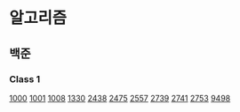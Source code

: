 # 알고리즘

## 백준

### Class 1
[1000](https://github.com/idghst/algorithm/blob/main/Beakjoon/1000)
[1001](https://github.com/idghst/algorithm/blob/main/Beakjoon/1001)
[1008](https://github.com/idghst/algorithm/blob/main/Beakjoon/1008)
[1330](https://github.com/idghst/algorithm/blob/main/Beakjoon/1330)
[2438](https://github.com/idghst/algorithm/blob/main/Beakjoon/2438)
[2475](https://github.com/idghst/algorithm/blob/main/Beakjoon/2475)
[2557](https://github.com/idghst/algorithm/blob/main/Beakjoon/2557)
[2739](https://github.com/idghst/algorithm/blob/main/Beakjoon/2739)
[2741](https://github.com/idghst/algorithm/blob/main/Beakjoon/2741)
[2753](https://github.com/idghst/algorithm/blob/main/Beakjoon/2753)
[9498](https://github.com/idghst/algorithm/blob/main/Beakjoon/9498)
<!-- [10171](https://github.com/idghst/algorithm/blob/main/Beakjoon/10171) -->
<!-- [10172](https://github.com/idghst/algorithm/blob/main/Beakjoon/10172) -->
<!-- [10809](https://github.com/idghst/algorithm/blob/main/Beakjoon/10809) -->
<!-- [10869](https://github.com/idghst/algorithm/blob/main/Beakjoon/10869) -->
<!-- [10871](https://github.com/idghst/algorithm/blob/main/Beakjoon/10871) -->
<!-- [10950](https://github.com/idghst/algorithm/blob/main/Beakjoon/10950) -->
<!-- [10951](https://github.com/idghst/algorithm/blob/main/Beakjoon/10951) -->
<!-- [10952](https://github.com/idghst/algorithm/blob/main/Beakjoon/10952) -->
<!-- [10998](https://github.com/idghst/algorithm/blob/main/Beakjoon/10998) -->
<!-- [11654](https://github.com/idghst/algorithm/blob/main/Beakjoon/11654) -->
<!-- [2439](https://github.com/idghst/algorithm/blob/main/Beakjoon/2439) -->
<!-- [2742](https://github.com/idghst/algorithm/blob/main/Beakjoon/2742) -->
<!-- [11720](https://github.com/idghst/algorithm/blob/main/Beakjoon/11720) -->
<!-- [2562](https://github.com/idghst/algorithm/blob/main/Beakjoon/2562) -->
<!-- [2884](https://github.com/idghst/algorithm/blob/main/Beakjoon/2884) -->
<!-- [10818](https://github.com/idghst/algorithm/blob/main/Beakjoon/10818) -->
<!-- [1152](https://github.com/idghst/algorithm/blob/main/Beakjoon/1152) -->
<!-- [2577](https://github.com/idghst/algorithm/blob/main/Beakjoon/2577) -->
<!-- [2675](https://github.com/idghst/algorithm/blob/main/Beakjoon/2675) -->
<!-- [2908](https://github.com/idghst/algorithm/blob/main/Beakjoon/2908) -->
<!-- [2920](https://github.com/idghst/algorithm/blob/main/Beakjoon/2920) -->
<!-- [3052](https://github.com/idghst/algorithm/blob/main/Beakjoon/3052) -->
<!-- [8958](https://github.com/idghst/algorithm/blob/main/Beakjoon/8958) -->
<!-- [1157](https://github.com/idghst/algorithm/blob/main/Beakjoon/1157) -->
<!-- [1546](https://github.com/idghst/algorithm/blob/main/Beakjoon/1546) -->

<!-- ### Class 2 -->

<!-- [1085](https://github.com/idghst/algorithm/blob/main/Beakjoon/1085) -->
<!-- [4153](https://github.com/idghst/algorithm/blob/main/Beakjoon/4153) -->
<!-- [10250](https://github.com/idghst/algorithm/blob/main/Beakjoon/10250) -->
<!-- [2231](https://github.com/idghst/algorithm/blob/main/Beakjoon/2231) -->
<!-- [2292](https://github.com/idghst/algorithm/blob/main/Beakjoon/2292) -->
<!-- [2798](https://github.com/idghst/algorithm/blob/main/Beakjoon/2798) -->
<!-- [15829](https://github.com/idghst/algorithm/blob/main/Beakjoon/15829) -->
<!-- [1259](https://github.com/idghst/algorithm/blob/main/Beakjoon/1259) -->
<!-- [2609](https://github.com/idghst/algorithm/blob/main/Beakjoon/2609) -->
<!-- [2775](https://github.com/idghst/algorithm/blob/main/Beakjoon/2775) -->
<!-- [2869](https://github.com/idghst/algorithm/blob/main/Beakjoon/2869) -->
<!-- [10989](https://github.com/idghst/algorithm/blob/main/Beakjoon/10989) -->
<!-- [11050](https://github.com/idghst/algorithm/blob/main/Beakjoon/11050) -->
<!-- [1181](https://github.com/idghst/algorithm/blob/main/Beakjoon/1181) -->
<!-- [1436](https://github.com/idghst/algorithm/blob/main/Beakjoon/1436) -->
<!-- [1978](https://github.com/idghst/algorithm/blob/main/Beakjoon/1978) -->
<!-- [2751](https://github.com/idghst/algorithm/blob/main/Beakjoon/2751) -->
<!-- [7568](https://github.com/idghst/algorithm/blob/main/Beakjoon/7568) -->
<!-- [10814](https://github.com/idghst/algorithm/blob/main/Beakjoon/10814) -->
<!-- [11650](https://github.com/idghst/algorithm/blob/main/Beakjoon/11650) -->
<!-- [11651](https://github.com/idghst/algorithm/blob/main/Beakjoon/11651) -->
<!-- [11866](https://github.com/idghst/algorithm/blob/main/Beakjoon/11866) -->
<!-- [1018](https://github.com/idghst/algorithm/blob/main/Beakjoon/1018) -->
<!-- [1920](https://github.com/idghst/algorithm/blob/main/Beakjoon/1920) -->
<!-- [2164](https://github.com/idghst/algorithm/blob/main/Beakjoon/2164) -->
<!-- [2839](https://github.com/idghst/algorithm/blob/main/Beakjoon/2839) -->
<!-- [4949](https://github.com/idghst/algorithm/blob/main/Beakjoon/4949) -->
<!-- [9012](https://github.com/idghst/algorithm/blob/main/Beakjoon/9012) -->
<!-- [10773](https://github.com/idghst/algorithm/blob/main/Beakjoon/10773) -->
<!-- [10816](https://github.com/idghst/algorithm/blob/main/Beakjoon/10816) -->
<!-- [10828](https://github.com/idghst/algorithm/blob/main/Beakjoon/10828) -->
<!-- [10845](https://github.com/idghst/algorithm/blob/main/Beakjoon/10845) -->
<!-- [10866](https://github.com/idghst/algorithm/blob/main/Beakjoon/10866) -->
<!-- [1874](https://github.com/idghst/algorithm/blob/main/Beakjoon/1874) -->
<!-- [1929](https://github.com/idghst/algorithm/blob/main/Beakjoon/1929) -->
<!-- [1966](https://github.com/idghst/algorithm/blob/main/Beakjoon/1966) -->
<!-- [2108](https://github.com/idghst/algorithm/blob/main/Beakjoon/2108) -->
<!-- [1654](https://github.com/idghst/algorithm/blob/main/Beakjoon/1654) -->
<!-- [2805](https://github.com/idghst/algorithm/blob/main/Beakjoon/2805) -->
<!-- [18111](https://github.com/idghst/algorithm/blob/main/Beakjoon/18111) -->

<!-- ### Class 3 -->

<!-- [1676](https://github.com/idghst/algorithm/blob/main/Beakjoon/1676) -->
<!-- [11723](https://github.com/idghst/algorithm/blob/main/Beakjoon/11723) -->
<!-- [1620](https://github.com/idghst/algorithm/blob/main/Beakjoon/1620) -->
<!-- [1764](https://github.com/idghst/algorithm/blob/main/Beakjoon/1764) -->
<!-- [11047](https://github.com/idghst/algorithm/blob/main/Beakjoon/11047) -->
<!-- [11399](https://github.com/idghst/algorithm/blob/main/Beakjoon/11399) -->
<!-- [17219](https://github.com/idghst/algorithm/blob/main/Beakjoon/17219) -->
<!-- [1003](https://github.com/idghst/algorithm/blob/main/Beakjoon/1003) -->
<!-- [1463](https://github.com/idghst/algorithm/blob/main/Beakjoon/1463) -->
<!-- [2579](https://github.com/idghst/algorithm/blob/main/Beakjoon/2579) -->
<!-- [2606](https://github.com/idghst/algorithm/blob/main/Beakjoon/2606) -->
<!-- [9095](https://github.com/idghst/algorithm/blob/main/Beakjoon/9095) -->
<!-- [9375](https://github.com/idghst/algorithm/blob/main/Beakjoon/9375) -->
<!-- [9461](https://github.com/idghst/algorithm/blob/main/Beakjoon/9461) -->
<!-- [11659](https://github.com/idghst/algorithm/blob/main/Beakjoon/11659) -->
<!-- [11726](https://github.com/idghst/algorithm/blob/main/Beakjoon/11726) -->
<!-- [11727](https://github.com/idghst/algorithm/blob/main/Beakjoon/11727) -->
<!-- [17626](https://github.com/idghst/algorithm/blob/main/Beakjoon/17626) -->
<!-- [1012](https://github.com/idghst/algorithm/blob/main/Beakjoon/1012) -->
<!-- [1260](https://github.com/idghst/algorithm/blob/main/Beakjoon/1260) -->
<!-- [1541](https://github.com/idghst/algorithm/blob/main/Beakjoon/1541) -->
<!-- [1780](https://github.com/idghst/algorithm/blob/main/Beakjoon/1780) -->
<!-- [1927](https://github.com/idghst/algorithm/blob/main/Beakjoon/1927) -->
<!-- [2630](https://github.com/idghst/algorithm/blob/main/Beakjoon/2630) -->
<!-- [11279](https://github.com/idghst/algorithm/blob/main/Beakjoon/11279) -->
<!-- [11724](https://github.com/idghst/algorithm/blob/main/Beakjoon/11724) -->
<!-- [18870](https://github.com/idghst/algorithm/blob/main/Beakjoon/18870) -->
<!-- [1074](https://github.com/idghst/algorithm/blob/main/Beakjoon/1074) -->
<!-- [1389](https://github.com/idghst/algorithm/blob/main/Beakjoon/1389) -->
<!-- [1697](https://github.com/idghst/algorithm/blob/main/Beakjoon/1697) -->
<!-- [1931](https://github.com/idghst/algorithm/blob/main/Beakjoon/1931) -->
<!-- [1992](https://github.com/idghst/algorithm/blob/main/Beakjoon/1992) -->
<!-- [2178](https://github.com/idghst/algorithm/blob/main/Beakjoon/2178) -->
<!-- [2667](https://github.com/idghst/algorithm/blob/main/Beakjoon/2667) -->
<!-- [5525](https://github.com/idghst/algorithm/blob/main/Beakjoon/5525) -->
<!-- [6064](https://github.com/idghst/algorithm/blob/main/Beakjoon/6064) -->
<!-- [11286](https://github.com/idghst/algorithm/blob/main/Beakjoon/11286) -->
<!-- [11403](https://github.com/idghst/algorithm/blob/main/Beakjoon/11403) -->
<!-- [1107](https://github.com/idghst/algorithm/blob/main/Beakjoon/1107) -->
<!-- [5430](https://github.com/idghst/algorithm/blob/main/Beakjoon/5430) -->
<!-- [7569](https://github.com/idghst/algorithm/blob/main/Beakjoon/7569) -->
<!-- [7576](https://github.com/idghst/algorithm/blob/main/Beakjoon/7576) -->
<!-- [10026](https://github.com/idghst/algorithm/blob/main/Beakjoon/10026) -->
<!-- [16928](https://github.com/idghst/algorithm/blob/main/Beakjoon/16928) -->
<!-- [7662](https://github.com/idghst/algorithm/blob/main/Beakjoon/7662) -->
<!-- [9019](https://github.com/idghst/algorithm/blob/main/Beakjoon/9019) -->
<!-- [14500](https://github.com/idghst/algorithm/blob/main/Beakjoon/14500) -->
<!-- [16236](https://github.com/idghst/algorithm/blob/main/Beakjoon/16236) -->

<!-- ### Class 4 -->

<!-- [2407](https://github.com/idghst/algorithm/blob/main/Beakjoon/2407) -->
<!-- [15650](https://github.com/idghst/algorithm/blob/main/Beakjoon/15650) -->
<!-- [15652](https://github.com/idghst/algorithm/blob/main/Beakjoon/15652) -->
<!-- [15654](https://github.com/idghst/algorithm/blob/main/Beakjoon/15654) -->
<!-- [15657](https://github.com/idghst/algorithm/blob/main/Beakjoon/15657) -->
<!-- [11053](https://github.com/idghst/algorithm/blob/main/Beakjoon/11053) -->
<!-- [11725](https://github.com/idghst/algorithm/blob/main/Beakjoon/11725) -->
<!-- [15663](https://github.com/idghst/algorithm/blob/main/Beakjoon/15663) -->
<!-- [15666](https://github.com/idghst/algorithm/blob/main/Beakjoon/15666) -->
<!-- [16953](https://github.com/idghst/algorithm/blob/main/Beakjoon/16953) -->
<!-- [1149](https://github.com/idghst/algorithm/blob/main/Beakjoon/1149) -->
<!-- [1629](https://github.com/idghst/algorithm/blob/main/Beakjoon/1629) -->
<!-- [1932](https://github.com/idghst/algorithm/blob/main/Beakjoon/1932) -->
<!-- [1991](https://github.com/idghst/algorithm/blob/main/Beakjoon/1991) -->
<!-- [9465](https://github.com/idghst/algorithm/blob/main/Beakjoon/9465) -->
<!-- [11660](https://github.com/idghst/algorithm/blob/main/Beakjoon/11660) -->
<!-- [1916](https://github.com/idghst/algorithm/blob/main/Beakjoon/1916) -->
<!-- [2096](https://github.com/idghst/algorithm/blob/main/Beakjoon/2096) -->
<!-- [5639](https://github.com/idghst/algorithm/blob/main/Beakjoon/5639) -->
<!-- [9251](https://github.com/idghst/algorithm/blob/main/Beakjoon/9251) -->
<!-- [12865](https://github.com/idghst/algorithm/blob/main/Beakjoon/12865) -->
<!-- [13549](https://github.com/idghst/algorithm/blob/main/Beakjoon/13549) -->
<!-- [15686](https://github.com/idghst/algorithm/blob/main/Beakjoon/15686) -->
<!-- [17070](https://github.com/idghst/algorithm/blob/main/Beakjoon/17070) -->
<!-- [1043](https://github.com/idghst/algorithm/blob/main/Beakjoon/1043) -->
<!-- [1504](https://github.com/idghst/algorithm/blob/main/Beakjoon/1504) -->
<!-- [1753](https://github.com/idghst/algorithm/blob/main/Beakjoon/1753) -->
<!-- [1967](https://github.com/idghst/algorithm/blob/main/Beakjoon/1967) -->
<!-- [2448](https://github.com/idghst/algorithm/blob/main/Beakjoon/2448) -->
<!-- [9663](https://github.com/idghst/algorithm/blob/main/Beakjoon/9663) -->
<!-- [9935](https://github.com/idghst/algorithm/blob/main/Beakjoon/9935) -->
<!-- [10830](https://github.com/idghst/algorithm/blob/main/Beakjoon/10830) -->
<!-- [11054](https://github.com/idghst/algorithm/blob/main/Beakjoon/11054) -->
<!-- [11404](https://github.com/idghst/algorithm/blob/main/Beakjoon/11404) -->
<!-- [12851](https://github.com/idghst/algorithm/blob/main/Beakjoon/12851) -->
<!-- [13172](https://github.com/idghst/algorithm/blob/main/Beakjoon/13172) -->
<!-- [14502](https://github.com/idghst/algorithm/blob/main/Beakjoon/14502) -->
<!-- [14938](https://github.com/idghst/algorithm/blob/main/Beakjoon/14938) -->
<!-- [17144](https://github.com/idghst/algorithm/blob/main/Beakjoon/17144) -->
<!-- [1238](https://github.com/idghst/algorithm/blob/main/Beakjoon/1238) -->
<!-- [1865](https://github.com/idghst/algorithm/blob/main/Beakjoon/1865) -->
<!-- [2206](https://github.com/idghst/algorithm/blob/main/Beakjoon/2206) -->
<!-- [2638](https://github.com/idghst/algorithm/blob/main/Beakjoon/2638) -->
<!-- [11779](https://github.com/idghst/algorithm/blob/main/Beakjoon/11779) -->
<!-- [1167](https://github.com/idghst/algorithm/blob/main/Beakjoon/1167) -->
<!-- [1918](https://github.com/idghst/algorithm/blob/main/Beakjoon/1918) -->
<!-- [2263](https://github.com/idghst/algorithm/blob/main/Beakjoon/2263) -->
<!-- [11444](https://github.com/idghst/algorithm/blob/main/Beakjoon/11444) -->

<!-- ### Class 5 -->

<!-- [12852](https://github.com/idghst/algorithm/blob/main/Beakjoon/12852) -->
<!-- [2166](https://github.com/idghst/algorithm/blob/main/Beakjoon/2166) -->
<!-- [2467](https://github.com/idghst/algorithm/blob/main/Beakjoon/2467) -->
<!-- [1197](https://github.com/idghst/algorithm/blob/main/Beakjoon/1197) -->
<!-- [1647](https://github.com/idghst/algorithm/blob/main/Beakjoon/1647) -->
<!-- [1806](https://github.com/idghst/algorithm/blob/main/Beakjoon/1806) -->
<!-- [1987](https://github.com/idghst/algorithm/blob/main/Beakjoon/1987) -->
<!-- [2239](https://github.com/idghst/algorithm/blob/main/Beakjoon/2239) -->
<!-- [9252](https://github.com/idghst/algorithm/blob/main/Beakjoon/9252) -->
<!-- [10942](https://github.com/idghst/algorithm/blob/main/Beakjoon/10942) -->
<!-- [17404](https://github.com/idghst/algorithm/blob/main/Beakjoon/17404) -->
<!-- [20040](https://github.com/idghst/algorithm/blob/main/Beakjoon/20040) -->
<!-- [1005](https://github.com/idghst/algorithm/blob/main/Beakjoon/1005) -->
<!-- [1644](https://github.com/idghst/algorithm/blob/main/Beakjoon/1644) -->
<!-- [2143](https://github.com/idghst/algorithm/blob/main/Beakjoon/2143) -->
<!-- [2252](https://github.com/idghst/algorithm/blob/main/Beakjoon/2252) -->
<!-- [2342](https://github.com/idghst/algorithm/blob/main/Beakjoon/2342) -->
<!-- [2473](https://github.com/idghst/algorithm/blob/main/Beakjoon/2473) -->
<!-- [2623](https://github.com/idghst/algorithm/blob/main/Beakjoon/2623) -->
<!-- [4386](https://github.com/idghst/algorithm/blob/main/Beakjoon/4386) -->
<!-- [7579](https://github.com/idghst/algorithm/blob/main/Beakjoon/7579) -->
<!-- [9466](https://github.com/idghst/algorithm/blob/main/Beakjoon/9466) -->
<!-- [11049](https://github.com/idghst/algorithm/blob/main/Beakjoon/11049) -->
<!-- [16724](https://github.com/idghst/algorithm/blob/main/Beakjoon/16724) -->
<!-- [1007](https://github.com/idghst/algorithm/blob/main/Beakjoon/1007) -->
<!-- [1202](https://github.com/idghst/algorithm/blob/main/Beakjoon/1202) -->
<!-- [1766](https://github.com/idghst/algorithm/blob/main/Beakjoon/1766) -->
<!-- [9527](https://github.com/idghst/algorithm/blob/main/Beakjoon/9527) -->
<!-- [10775](https://github.com/idghst/algorithm/blob/main/Beakjoon/10775) -->
<!-- [12015](https://github.com/idghst/algorithm/blob/main/Beakjoon/12015) -->
<!-- [12100](https://github.com/idghst/algorithm/blob/main/Beakjoon/12100) -->
<!-- [16946](https://github.com/idghst/algorithm/blob/main/Beakjoon/16946) -->
<!-- [17387](https://github.com/idghst/algorithm/blob/main/Beakjoon/17387) -->
<!-- [1208](https://github.com/idghst/algorithm/blob/main/Beakjoon/1208) -->
<!-- [1509](https://github.com/idghst/algorithm/blob/main/Beakjoon/1509) -->
<!-- [1562](https://github.com/idghst/algorithm/blob/main/Beakjoon/1562) -->
<!-- [1799](https://github.com/idghst/algorithm/blob/main/Beakjoon/1799) -->
<!-- [2098](https://github.com/idghst/algorithm/blob/main/Beakjoon/2098) -->
<!-- [9328](https://github.com/idghst/algorithm/blob/main/Beakjoon/9328) -->
<!-- [12850](https://github.com/idghst/algorithm/blob/main/Beakjoon/12850) -->
<!-- [13460](https://github.com/idghst/algorithm/blob/main/Beakjoon/13460) -->
<!-- [17143](https://github.com/idghst/algorithm/blob/main/Beakjoon/17143) -->
<!-- [2162](https://github.com/idghst/algorithm/blob/main/Beakjoon/2162) -->
<!-- [2568](https://github.com/idghst/algorithm/blob/main/Beakjoon/2568) -->
<!-- [2887](https://github.com/idghst/algorithm/blob/main/Beakjoon/2887) -->
<!-- [14003](https://github.com/idghst/algorithm/blob/main/Beakjoon/14003) -->
<!-- [14939](https://github.com/idghst/algorithm/blob/main/Beakjoon/14939) -->
<!-- [16566](https://github.com/idghst/algorithm/blob/main/Beakjoon/16566) -->

<!-- [](https://github.com/idghst/algorithm/blob/main/Beakjoon/) -->

<!-- ## 프로그래머스 -->

<!-- ### Level 0 -->

<!-- [나머지 구하기](https://github.com/idghst/algorithm/blob/main/Programers/나머지_구하기) <br> -->
<!-- [두 수의 곱](https://github.com/idghst/algorithm/blob/main/Programers/두_수의_곱) <br> -->
<!-- [두 수의 나눗셈](https://github.com/idghst/algorithm/blob/main/Programers/두_수의_나눗셈) <br> -->
<!-- [두 수의 차](https://github.com/idghst/algorithm/blob/main/Programers/두_수의_차) <br> -->
<!-- [두 수의 합](https://github.com/idghst/algorithm/blob/main/Programers/두_수의_합) <br> -->
<!-- [몫 구하기](https://github.com/idghst/algorithm/blob/main/Programers/몫_구하기) <br> -->
<!-- [배열 두 배 만들기](https://github.com/idghst/algorithm/blob/main/Programers/배열_두_배_만들기) <br> -->
<!-- [숫자 비교하기](https://github.com/idghst/algorithm/blob/main/Programers/숫자_비교하기) <br> -->

<!-- ### Level 1 -->

<!-- [로또의 최고 순위와 최저 순위](https://github.com/idghst/algorithm/blob/main/Programers/로또의_최고_순위와_최저_순위) <br> -->
<!-- [약수의 합](https://github.com/idghst/algorithm/blob/main/Programers/약수의_합) <br> -->
<!-- [짝수와 홀수](https://github.com/idghst/algorithm/blob/main/Programers/짝수와_홀수) <br> -->
<!-- [평균 구하기](https://github.com/idghst/algorithm/blob/main/Programers/평균_구하기) <br> -->

<!-- ### Level 2 -->

<!-- ### Level 3 -->

<!-- ### Level 4 -->

<!-- ### Level 5 -->

<!-- [](https://github.com/idghst/algorithm/blob/main/Programers/) <br> -->